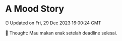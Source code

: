 # A Mood Story

⏰ Updated on Fri, 29 Dec 2023 16:00:24 GMT

💭 Thought: Mau makan enak setelah deadline selesai.

